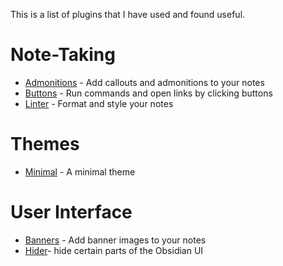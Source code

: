 This is a list of plugins that I have used and found useful.

# Note-Taking

- [Admonitions](https://plugins.javalent.com/admonitions) - Add callouts and admonitions to your notes
- [Buttons](https://github.com/shabegom/buttons) - Run commands and open links by clicking buttons
- [Linter](https://github.com/platers/obsidian-linter) - Format and style your notes

# Themes

- [Minimal](https://minimal.guide/Home) - A minimal theme

# User Interface

- [Banners](https://github.com/noatpad/obsidian-banners) - Add banner images to your notes
- [Hider](https://github.com/kepano/obsidian-hider)- hide certain parts of the Obsidian UI